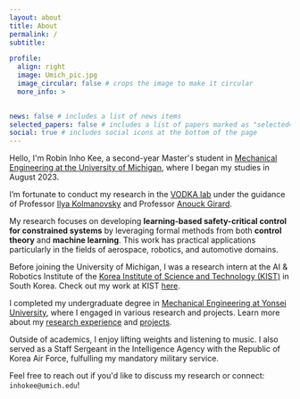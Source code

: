 ```yaml
---
layout: about
title: About
permalink: /
subtitle: 

profile:
  align: right
  image: Umich_pic.jpg
  image_circular: false # crops the image to make it circular
  more_info: >
    

news: false # includes a list of news items
selected_papers: false # includes a list of papers marked as "selected={true}"
social: true # includes social icons at the bottom of the page
---
```



Hello, I'm Robin Inho Kee, a second-year Master's student in <a href='https://me.engin.umich.edu/'>Mechanical Engineering at the University of Michigan</a>, where I began my studies in August 2023.

I’m fortunate to conduct my research in the <a href='https://vodca.engin.umich.edu/'>VODKA lab</a> under the guidance of Professor <a href='https://sites.google.com/a/umich.edu/kolmanovsky/'>Ilya Kolmanovsky</a> and Professor <a href='https://vodca.engin.umich.edu/'>Anouck Girard</a>.

My research focuses on developing **learning-based safety-critical control for constrained systems** by leveraging formal methods from both **control theory** and **machine learning**.
This work has practical applications particularly in the fields of aerospace, robotics, and automotive domains.

Before joining the University of Michigan, I was a research intern at the AI & Robotics Institute of the <a href='https://www.kist.re.kr/eng/index.do#firstPage'>Korea Institute of Science and Technology (KIST)</a> in South Korea. Check out my work at KIST <a href='https://signalkee.github.io/Researches%20&%20Projects/#Work%20experience'>here</a>.

I completed my undergraduate degree in <a href='https://me.yonsei.ac.kr/me_en/index.do'>Mechanical Engineering at Yonsei University</a>, where I engaged in various research and projects. Learn more about my <a href='https://signalkee.github.io/Researches%20&%20Projects/#Undergraduate%20research%20projects'>research experience</a> and <a href='https://signalkee.github.io/Researches%20&%20Projects/#Undergraduate%20projects'>projects</a>.

Outside of academics, I enjoy lifting weights and listening to music. I also served as a Staff Sergeant in the Intelligence Agency with the Republic of Korea Air Force, fulfulling my mandatory military service.

Feel free to reach out if you'd like to discuss my research or connect: ``inhokee@umich.edu``!
